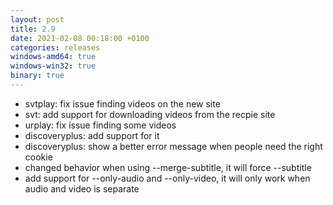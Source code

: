 ```yaml
---
layout: post
title: 2.9
date: 2021-02-08 00:18:00 +0100
categories: releases
windows-amd64: true
windows-win32: true
binary: true
---
```


* svtplay: fix issue finding videos on the new site
* svt: add support for downloading videos from the recpie site
* urplay: fix issue finding some videos
* discoveryplus: add support for it
* discoveryplus: show a better error message when people need the right cookie
* changed behavior when using --merge-subtitle, it will force --subtitle
* add support for --only-audio and --only-video, it will only work when audio and video is separate

